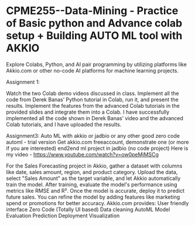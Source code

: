 # CPME255--Data-Mining - Practice of Basic python and Advance colab setup + Building AUTO ML tool with AKKIO 

Explore Colabs, Python, and AI pair programming by utilizing platforms like Akkio.com or other no-code AI platforms for machine learning projects.

Assignment 1:

Watch the two Colab demo videos discussed in class.
Implement all the code from Derek Banas’ Python tutorial in Colab, run it, and present the results.
Implement the features from the advanced Colab tutorials in the provided slides and integrate them into a Colab.
I have successfully implemented all the code shown in Derek Banas’ video and the advanced Colab tutorials, and I have uploaded the results.




Assignment3: Auto ML with akkio or jadbio or any other good zero code automl - trial version Get akkio.com freeaccount, demonstrate one (or more if you are interested) end2end ml project in jadbio (no code project)
Here is my video - https://www.youtube.com/watch?v=ow0peMjMSCg 

For the Sales Forecasting project in Akkio, gather a dataset with columns like date, sales amount, region, and product category. Upload the data, select "Sales Amount" as the target variable, and let Akkio automatically train the model. After training, evaluate the model's performance using metrics like RMSE and R². Once the model is accurate, deploy it to predict future sales. You can refine the model by adding features like marketing spend or promotions for better accuracy.
Akkio.com provides:
User friendly interface
Zero Code (Totally UI based)
Data cleaning
AutoML
Model Evaluation
Prediction
Deployment
Visualization
